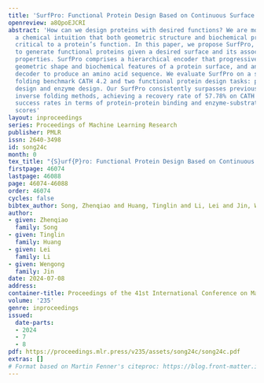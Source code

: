 ```yaml
---
title: 'SurfPro: Functional Protein Design Based on Continuous Surface'
openreview: a8QpoEJCRI
abstract: 'How can we design proteins with desired functions? We are motivated by
  a chemical intuition that both geometric structure and biochemical properties are
  critical to a protein’s function. In this paper, we propose SurfPro, a new method
  to generate functional proteins given a desired surface and its associated biochemical
  properties. SurfPro comprises a hierarchical encoder that progressively models the
  geometric shape and biochemical features of a protein surface, and an autoregressive
  decoder to produce an amino acid sequence. We evaluate SurfPro on a standard inverse
  folding benchmark CATH 4.2 and two functional protein design tasks: protein binder
  design and enzyme design. Our SurfPro consistently surpasses previous state-of-the-art
  inverse folding methods, achieving a recovery rate of 57.78% on CATH 4.2 and higher
  success rates in terms of protein-protein binding and enzyme-substrate interaction
  scores'
layout: inproceedings
series: Proceedings of Machine Learning Research
publisher: PMLR
issn: 2640-3498
id: song24c
month: 0
tex_title: "{S}urf{P}ro: Functional Protein Design Based on Continuous Surface"
firstpage: 46074
lastpage: 46088
page: 46074-46088
order: 46074
cycles: false
bibtex_author: Song, Zhenqiao and Huang, Tinglin and Li, Lei and Jin, Wengong
author:
- given: Zhenqiao
  family: Song
- given: Tinglin
  family: Huang
- given: Lei
  family: Li
- given: Wengong
  family: Jin
date: 2024-07-08
address:
container-title: Proceedings of the 41st International Conference on Machine Learning
volume: '235'
genre: inproceedings
issued:
  date-parts:
  - 2024
  - 7
  - 8
pdf: https://proceedings.mlr.press/v235/assets/song24c/song24c.pdf
extras: []
# Format based on Martin Fenner's citeproc: https://blog.front-matter.io/posts/citeproc-yaml-for-bibliographies/
---
```

